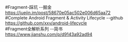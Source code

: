#Fragment-踩坑  --掘金  
https://juejin.im/post/58670e05ac502e006d65aa72  
#Complete Android Fragment & Activity Lifecycle  --github  
https://github.com/xxv/android-lifecycle  
#Fragment全解析系列  --简书  
https://www.jianshu.com/p/d9143a92ad94  
